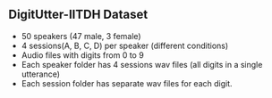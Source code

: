 ## DigitUtter-IITDH Dataset

* 50 speakers (47 male, 3 female)
* 4 sessions(A, B, C, D) per speaker (different conditions)
* Audio files with digits from 0 to 9
* Each speaker folder has 4 sessions wav files (all digits in a single utterance)
* Each session folder has separate wav files for each digit.
